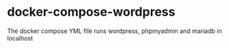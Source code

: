 # docker-compose-wordpress
The docker compose YML file runs wordpress, phpmyadmin and mariadb in localhost
